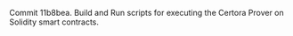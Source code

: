 Commit 11b8bea.                    Build and Run scripts for executing the Certora Prover on Solidity smart contracts.